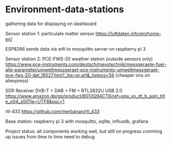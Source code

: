 # Environment-data-stations
gathering data for displaying on dashboard


Sensor station 1:
particulate matter sensor 
https://luftdaten.info/en/home-en/ 

ESP8266 sends data via wifi to mosquitto server on raspberry pi 3


Sensor station 2:
PCE-FWS-20 weather station (outside sensors only) 
https://www.pce-instruments.com/deutsch/messtechnik/messgeraete-fuer-alle-parameter/umweltmessgeraet-pce-instruments-umweltmessgeraet-pce-fws-20-det_18527.htm?_list=qr.art&_listpos=56
(cheaper ons on aliexpress)

SDR Receiver 
DVB-T + DAB + FM + RTL2832U USB 2.0 
https://www.amazon.de/gp/product/B013Q94CT6/ref=ppx_yo_dt_b_asin_title_o04_s00?ie=UTF8&psc=1

rtl-433
https://github.com/merbanan/rtl_433


Base station:
raspberry pi 3 with mosquitto, sqlite, influxdb, grafana


Project status: 
all components working well, but still on progress
comming up issues from time to time
need to debug 
